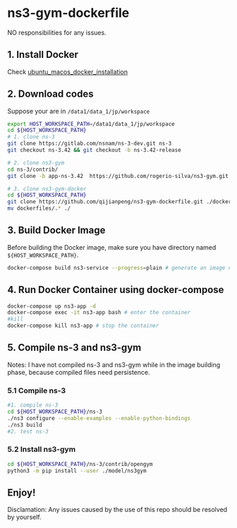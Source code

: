 # ns3-gym-dockerfile
NO responsibilities for any issues.
## 1. Install Docker
Check [ubuntu_macos_docker_installation](ubuntu_macos_docker_installation.md)

## 2. Download codes
Suppose your are in `/data1/data_1/jp/workspace`

```bash
export HOST_WORKSPACE_PATH=/data1/data_1/jp/workspace
cd ${HOST_WORKSPACE_PATH}
# 1. clone ns-3
git clone https://gitlab.com/nsnam/ns-3-dev.git ns-3
git checkout ns-3.42 && git checkout -b ns-3.42-release

# 2. clone ns3-gym
cd ns-3/contrib/
git clone -b app-ns-3.42  https://github.com/rogerio-silva/ns3-gym.git ./opengym

# 3. clone ns3-gym-docker
cd ${HOST_WORKSPACE_PATH}
git clone https://github.com/qijianpeng/ns3-gym-dockerfile.git ./dockerfiles
mv dockerfiles/.* ./
```

## 3. Build Docker Image
Before building the Docker image, make sure you have directory named `${HOST_WORKSPACE_PATH}`.

```bash
docker-compose build ns3-service --progress=plain # generate an image named "ns3.43-gym:latest"

```

## 4. Run Docker Container using docker-compose
```bash
docker-compose up ns3-app -d
docker-compose exec -it ns3-app bash # enter the container
#kill
docker-compose kill ns3-app # stop the container
```

## 5. Compile ns-3 and ns3-gym
Notes: I have not compiled ns-3 and ns3-gym while in the image building phase, 
because compiled files need persistence.
### 5.1 Compile ns-3
```bash
#1. compile ns-3
cd ${HOST_WORKSPACE_PATH}/ns-3
./ns3 configure --enable-examples --enable-python-bindings
./ns3 build
#2. test ns-3
```

### 5.2 Install ns3-gym
```bash
cd ${HOST_WORKSPACE_PATH}/ns-3/contrib/opengym
python3 -m pip install --user ./model/ns3gym
```

Enjoy!
---

Disclamation: Any issues caused by the use of this repo should be resolved by yourself.
